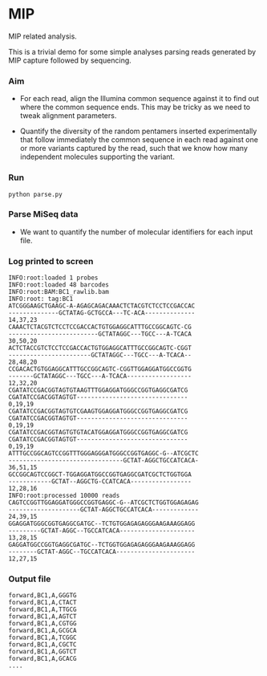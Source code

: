 # MIP

MIP related analysis.

This is a trivial demo for some simple analyses
parsing reads generated by MIP capture followed by
sequencing. 


### Aim

- For each read, align the Illumina common sequence against it to find
  out where the common sequence ends. This may be tricky as we need to
  tweak alignment parameters.

- Quantify the diversity of the random pentamers inserted
  experimentally that follow immediately the common sequence in each
  read against one or more variants captured by the read, such that we
  know how many independent molecules supporting the variant.

### Run

```
python parse.py
```

### Parse MiSeq data

- We want to quantify the number of molecular identifiers for each
  input file. 

### Log printed to screen

```
INFO:root:loaded 1 probes
INFO:root:loaded 48 barcodes
INFO:root:BAM:BC1_rawlib.bam
INFO:root: tag:BC1
ATCGGGAAGCTGAAGC-A-AGAGCAGACAAACTCTACGTCTCCTCCGACCAC
--------------GCTATAG-GCTGCCA---TC-ACA--------------
14,37,23
CAAACTCTACGTCTCCTCCGACCACTGTGGAGGCATTTGCCGGCAGTC-CG
-------------------------GCTATAGGC---TGCC---A-TCACA
30,50,20
ACTCTACCGTCTCCTCCGACCACTGTGGAGGCATTTGCCGGCAGTC-CGGT
-----------------------GCTATAGGC---TGCC---A-TCACA--
28,48,20
CCGACACTGTGGAGGCATTTGCCGGCAGTC-CGGTTGGAGGATGGCCGGTG
-------GCTATAGGC---TGCC---A-TCACA------------------
12,32,20
CGATATCCGACGGTAGTGTAAGTTTGGAGGATGGGCCGGTGAGGCGATCG
CGATATCCGACGGTAGTGT-------------------------------
0,19,19
CGATATCCGACGGTAGTGTCGAAGTGGAGGATGGGCCGGTGAGGCGATCG
CGATATCCGACGGTAGTGT-------------------------------
0,19,19
CGATATCCGACGGTAGTGTGTACATGGAGGATGGGCCGGTGAGGCGATCG
CGATATCCGACGGTAGTGT-------------------------------
0,19,19
ATTTGCCGGCAGTCCGGTTTGGGAGGGATGGGCCGGTGAGGC-G--ATCGCTC
--------------------------------GCTAT-AGGCTGCCATCACA-
36,51,15
GCCGGCAGTCCGGCT-TGGAGGATGGCCGGTGAGGCGATCGCTCTGGTGGA
------------GCTAT--AGGCTG-CCATCACA-----------------
12,28,16
INFO:root:processed 10000 reads
CAGTCCGGTTGGAGGATGGGCCGGTGAGGC-G--ATCGCTCTGGTGGAGAGAG
--------------------GCTAT-AGGCTGCCATCACA-------------
24,39,15
GGAGGATGGGCGGTGAGGCGATGC--TCTGTGGAGAGAGGGAAGAAAGGAGG
---------GCTAT-AGGC--TGCCATCACA---------------------
13,28,15
GAGGATGGCCGGTGAGGCGATGC--TCTGGTGGAGAGAGGGAAGAAAGGAGG
--------GCTAT-AGGC--TGCCATCACA----------------------
12,27,15
```

### Output file

```
forward,BC1,A,GGGTG
forward,BC1,A,CTACT
forward,BC1,A,TTGCG
forward,BC1,A,AGTCT
forward,BC1,A,CGTGG
forward,BC1,A,GCGCA
forward,BC1,A,TCGGC
forward,BC1,A,CGCTC
forward,BC1,A,GGTCT
forward,BC1,A,GCACG
....
```
